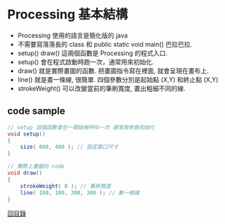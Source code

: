 # Processing 基本結構

- Processing 使用的語言是簡化版的 java
- 不需要寫落落長的 class 和 public static void main() 巴拉巴拉.
- setup() draw() 這兩個函數是 Processing 的程式入口.
- setup() 會在程式啟動時跑一次，通常用來初始化.
- draw() 就是實際畫圖的函數. 把畫圖指令寫在裡面, 就會呈現在畫布上.
- line() 就是畫一條線, 很簡單. 四個參數分別是起始點 (X,Y) 和終止點 (X,Y)
- strokeWeight() 可以改變當前的筆刷寬度, 畫出粗細不同的線.

## code sample

```java
// setup 這個函數會在一開始被呼叫一次 通常用來做初始化
void setup()
{
    size( 600, 480 ); // 設定窗口尺寸
}

// 實際上畫圖的 code
void draw()
{
    strokeWeight( 8 ); // 筆刷寬度
    line( 100, 100, 300, 300 ); // 劃一條線
}
```

[回目錄](index.md)